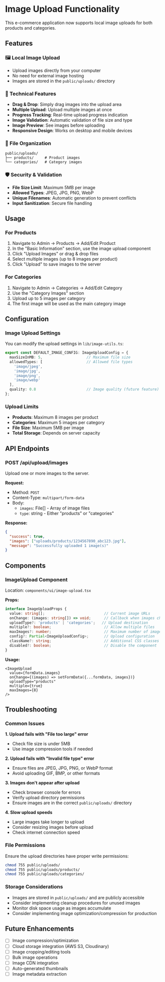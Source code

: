 # Image Upload Functionality

This e-commerce application now supports local image uploads for both products and categories.

## Features

### 🖼️ Local Image Upload
- Upload images directly from your computer
- No need for external image hosting
- Images are stored in the `public/uploads/` directory

### 🔧 Technical Features
- **Drag & Drop**: Simply drag images into the upload area
- **Multiple Upload**: Upload multiple images at once
- **Progress Tracking**: Real-time upload progress indication
- **Image Validation**: Automatic validation of file size and type
- **Image Preview**: See images before uploading
- **Responsive Design**: Works on desktop and mobile devices

### 📁 File Organization
```
public/uploads/
├── products/     # Product images
└── categories/   # Category images
```

### 🛡️ Security & Validation
- **File Size Limit**: Maximum 5MB per image
- **Allowed Types**: JPEG, JPG, PNG, WebP
- **Unique Filenames**: Automatic generation to prevent conflicts
- **Input Sanitization**: Secure file handling

## Usage

### For Products
1. Navigate to Admin → Products → Add/Edit Product
2. In the "Basic Information" section, use the image upload component
3. Click "Upload Images" or drag & drop files
4. Select multiple images (up to 8 images per product)
5. Click "Upload" to save images to the server

### For Categories
1. Navigate to Admin → Categories → Add/Edit Category
2. Use the "Category Images" section
3. Upload up to 5 images per category
4. The first image will be used as the main category image

## Configuration

### Image Upload Settings
You can modify the upload settings in `lib/image-utils.ts`:

```typescript
export const DEFAULT_IMAGE_CONFIG: ImageUploadConfig = {
  maxSizeInMB: 5,                    // Maximum file size
  allowedTypes: [                    // Allowed file types
    'image/jpeg',
    'image/jpg', 
    'image/png',
    'image/webp'
  ],
  quality: 0.8                       // Image quality (future feature)
};
```

### Upload Limits
- **Products**: Maximum 8 images per product
- **Categories**: Maximum 5 images per category
- **File Size**: Maximum 5MB per image
- **Total Storage**: Depends on server capacity

## API Endpoints

### POST /api/upload/images
Upload one or more images to the server.

**Request:**
- Method: `POST`
- Content-Type: `multipart/form-data`
- Body:
  - `images`: File[] - Array of image files
  - `type`: string - Either "products" or "categories"

**Response:**
```json
{
  "success": true,
  "images": ["uploads/products/1234567890_abc123.jpg"],
  "message": "Successfully uploaded 1 image(s)"
}
```

## Components

### ImageUpload Component
Location: `components/ui/image-upload.tsx`

**Props:**
```typescript
interface ImageUploadProps {
  value: string[];                           // Current image URLs
  onChange: (images: string[]) => void;      // Callback when images change
  uploadType?: 'products' | 'categories';   // Upload destination
  multiple?: boolean;                        // Allow multiple files
  maxImages?: number;                        // Maximum number of images
  config?: Partial<ImageUploadConfig>;       // Upload configuration
  className?: string;                        // Additional CSS classes
  disabled?: boolean;                        // Disable the component
}
```

**Usage:**
```tsx
<ImageUpload
  value={formData.images}
  onChange={(images) => setFormData({...formData, images})}
  uploadType="products"
  multiple={true}
  maxImages={8}
/>
```

## Troubleshooting

### Common Issues

**1. Upload fails with "File too large" error**
- Check file size is under 5MB
- Use image compression tools if needed

**2. Upload fails with "Invalid file type" error**
- Ensure files are JPEG, JPG, PNG, or WebP format
- Avoid uploading GIF, BMP, or other formats

**3. Images don't appear after upload**
- Check browser console for errors
- Verify upload directory permissions
- Ensure images are in the correct `public/uploads/` directory

**4. Slow upload speeds**
- Large images take longer to upload
- Consider resizing images before upload
- Check internet connection speed

### File Permissions
Ensure the upload directories have proper write permissions:
```bash
chmod 755 public/uploads/
chmod 755 public/uploads/products/
chmod 755 public/uploads/categories/
```

### Storage Considerations
- Images are stored in `public/uploads/` and are publicly accessible
- Consider implementing cleanup procedures for unused images
- Monitor disk space usage as images accumulate
- Consider implementing image optimization/compression for production

## Future Enhancements

- [ ] Image compression/optimization
- [ ] Cloud storage integration (AWS S3, Cloudinary)
- [ ] Image cropping/editing tools
- [ ] Bulk image operations
- [ ] Image CDN integration
- [ ] Auto-generated thumbnails
- [ ] Image metadata extraction